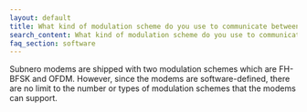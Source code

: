 ```yaml
---
layout: default
title: What kind of modulation scheme do you use to communicate between the modems?
search_content: What kind of modulation scheme do you use to communicate between the modems?
faq_section: software
---
```


Subnero modems are shipped with two modulation schemes which are FH-BFSK and OFDM. However, since the modems are software-defined, there are no limit to the number or types of modulation schemes that the modems can support.

